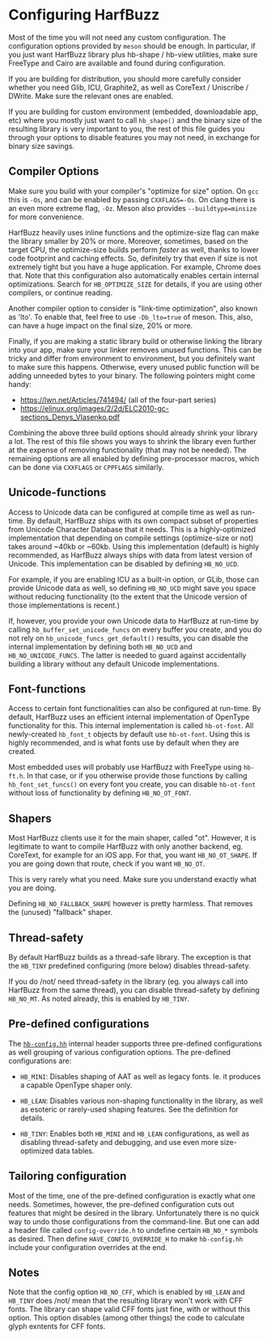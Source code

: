 # Configuring HarfBuzz

Most of the time you will not need any custom configuration.  The configuration
options provided by `meson` should be enough.  In particular, if you just want
HarfBuzz library plus hb-shape / hb-view utilities, make sure FreeType and Cairo
are available and found during configuration.

If you are building for distribution, you should more carefully consider whether
you need Glib, ICU, Graphite2, as well as CoreText / Uniscribe / DWrite.  Make
sure the relevant ones are enabled.

If you are building for custom environment (embedded, downloadable app, etc)
where you mostly just want to call `hb_shape()` and the binary size of the
resulting library is very important to you, the rest of this file guides you
through your options to disable features you may not need, in exchange for
binary size savings.

## Compiler Options

Make sure you build with your compiler's "optimize for size" option.  On `gcc`
this is `-Os`, and can be enabled by passing `CXXFLAGS=-Os`.  On clang there
is an even more extreme flag, `-Oz`.  Meson also provides `--buildtype=minsize`
for more convenience.

HarfBuzz heavily uses inline functions and the optimize-size flag can make the
library smaller by 20% or more.  Moreover, sometimes, based on the target CPU,
the optimize-size builds perform *faster* as well, thanks to lower code
footprint and caching effects.  So, definitely try that even if size is not
extremely tight but you have a huge application.  For example, Chrome does
that.  Note that this configuration also automatically enables certain internal
optimizations.  Search for `HB_OPTIMIZE_SIZE` for details, if you are using
other compilers, or continue reading.

Another compiler option to consider is "link-time optimization", also known as
'lto'.  To enable that, feel free to use `-Db_lto=true` of meson.
This, also, can have a huge impact on the final size, 20% or more.

Finally, if you are making a static library build or otherwise linking the
library into your app, make sure your linker removes unused functions.  This
can be tricky and differ from environment to environment, but you definitely
want to make sure this happens.  Otherwise, every unused public function will
be adding unneeded bytes to your binary.  The following pointers might come
handy:

 * https://lwn.net/Articles/741494/ (all of the four-part series)
 * https://elinux.org/images/2/2d/ELC2010-gc-sections_Denys_Vlasenko.pdf

Combining the above three build options should already shrink your library a lot.
The rest of this file shows you ways to shrink the library even further at the
expense of removing functionality (that may not be needed).  The remaining
options are all enabled by defining pre-processor macros, which can be done
via `CXXFLAGS` or `CPPFLAGS` similarly.


## Unicode-functions

Access to Unicode data can be configured at compile time as well as run-time.
By default, HarfBuzz ships with its own compact subset of properties from
Unicode Character Database that it needs.  This is a highly-optimized
implementation that depending on compile settings (optimize-size or not)
takes around ~40kb or ~60kb.  Using this implementation (default) is highly
recommended, as HarfBuzz always ships with data from latest version of Unicode.
This implementation can be disabled by defining `HB_NO_UCD`.

For example, if you are enabling ICU as a built-in option, or GLib, those
can provide Unicode data as well, so defining `HB_NO_UCD` might save you
space without reducing functionality (to the extent that the Unicode version
of those implementations is recent.)

If, however, you provide your own Unicode data to HarfBuzz at run-time by
calling `hb_buffer_set_unicode_funcs` on every buffer you create, and you do
not rely on `hb_unicode_funcs_get_default()` results, you can disable the
internal implementation by defining both `HB_NO_UCD` and `HB_NO_UNICODE_FUNCS`.
The latter is needed to guard against accidentally building a library without
any default Unicode implementations.


## Font-functions

Access to certain font functionalities can also be configured at run-time.  By
default, HarfBuzz uses an efficient internal implementation of OpenType
functionality for this.  This internal implementation is called `hb-ot-font`.
All newly-created `hb_font_t` objects by default use `hb-ot-font`.  Using this
is highly recommended, and is what fonts use by default when they are created.

Most embedded uses will probably use HarfBuzz with FreeType using `hb-ft.h`.
In that case, or if you otherwise provide those functions by calling
`hb_font_set_funcs()` on every font you create, you can disable `hb-ot-font`
without loss of functionality by defining `HB_NO_OT_FONT`.


## Shapers

Most HarfBuzz clients use it for the main shaper, called "ot".  However, it
is legitimate to want to compile HarfBuzz with only another backend, eg.
CoreText, for example for an iOS app.  For that, you want `HB_NO_OT_SHAPE`.
If you are going down that route, check if you want `HB_NO_OT`.

This is very rarely what you need.  Make sure you understand exactly what you
are doing.

Defining `HB_NO_FALLBACK_SHAPE` however is pretty harmless.  That removes the
(unused) "fallback" shaper.


## Thread-safety

By default HarfBuzz builds as a thread-safe library.  The exception is that
the `HB_TINY` predefined configuring (more below) disables thread-safety.

If you do /not/ need thread-safety in the library (eg. you always call into
HarfBuzz from the same thread), you can disable thread-safety by defining
`HB_NO_MT`.  As noted already, this is enabled by `HB_TINY`.


## Pre-defined configurations

The [`hb-config.hh`](src/hb-config.hh) internal header supports three
pre-defined configurations as well grouping of various configuration options.
The pre-defined configurations are:

  * `HB_MINI`: Disables shaping of AAT as well as legacy fonts.  Ie. it produces
    a capable OpenType shaper only.

  * `HB_LEAN`: Disables various non-shaping functionality in the library, as well
    as esoteric or rarely-used shaping features.  See the definition for details.

  * `HB_TINY`: Enables both `HB_MINI` and `HB_LEAN` configurations, as well as
    disabling thread-safety and debugging, and use even more size-optimized data
    tables.


## Tailoring configuration

Most of the time, one of the pre-defined configuration is exactly what one needs.
Sometimes, however, the pre-defined configuration cuts out features that might
be desired in the library.  Unfortunately there is no quick way to undo those
configurations from the command-line.  But one can add a header file called
`config-override.h` to undefine certain `HB_NO_*` symbols as desired.  Then
define `HAVE_CONFIG_OVERRIDE_H` to make `hb-config.hh` include your configuration
overrides at the end.


## Notes

Note that the config option `HB_NO_CFF`, which is enabled by `HB_LEAN` and
`HB_TINY` does /not/ mean that the resulting library won't work with CFF fonts.
The library can shape valid CFF fonts just fine, with or without this option.
This option disables (among other things) the code to calculate glyph exntents
for CFF fonts.
